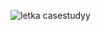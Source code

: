 ![letka casestudyy](https://github.com/user-attachments/assets/b63d15ce-281c-4d50-a52c-1f87c469ac5c)


